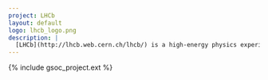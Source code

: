 ```yaml
---
project: LHCb
layout: default
logo: lhcb_logo.png
description: |
  [LHCb](http://lhcb.web.cern.ch/lhcb/) is a high-energy physics experiment at the LHC.
---
```



{% include gsoc_project.ext %}
